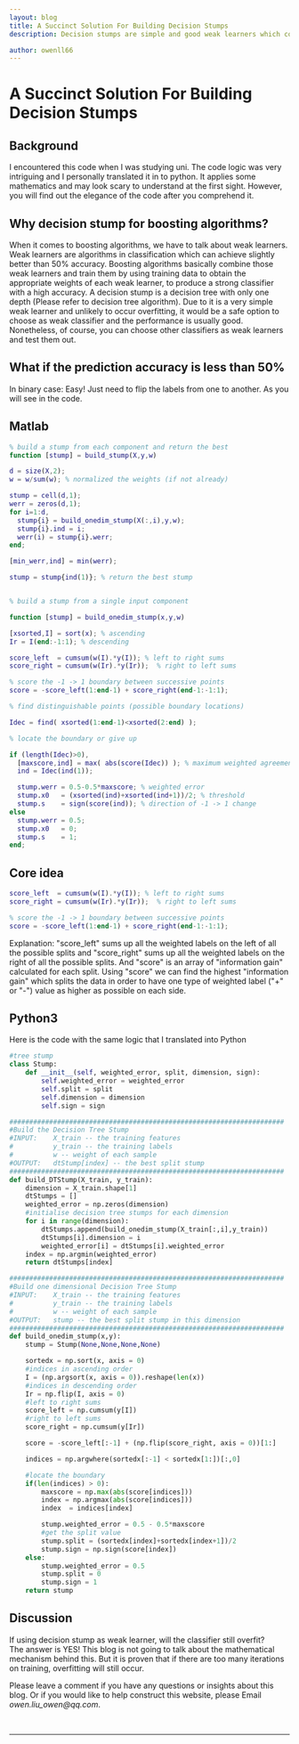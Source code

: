 ```yaml
---
layout: blog
title: A Succinct Solution For Building Decision Stumps
description: Decision stumps are simple and good weak learners which could be applied in Boosting algorithms. This blog provides both matlab code and python for building decision stumps.

author: owenll66
---
```


# A Succinct Solution For Building Decision Stumps

## Background

I encountered this code when I was studying uni. The code logic was very intriguing 
and I personally translated it in to python. It applies some mathematics and may look 
scary to understand at the first sight. However, you will find out the elegance of 
the code after you comprehend it.

## Why decision stump for boosting algorithms?
When it comes to boosting algorithms, we have to talk about weak learners. Weak
learners are algorithms in classification which can achieve slightly better than
50% accuracy. Boosting algorithms basically combine those weak learners and
train them by using training data to obtain the appropriate weights of each weak
learner, to produce a strong classifier with a high accuracy. A decision stump is
a decision tree with only one depth (Please refer to decision tree algorithm).
Due to it is a very simple weak learner and unlikely to occur overfitting, it would 
be a safe option to choose as weak classifier and the performance
is usually good. Nonetheless, of course, you can choose other classifiers as
weak learners and test them out.

## What if the prediction accuracy is less than 50%
In binary case: Easy! Just need to flip the labels from one to another. As you
will see in the code.

## Matlab
```matlab
% build a stump from each component and return the best
function [stump] = build_stump(X,y,w)

d = size(X,2);
w = w/sum(w); % normalized the weights (if not already)

stump = cell(d,1);
werr = zeros(d,1);
for i=1:d,
  stump{i} = build_onedim_stump(X(:,i),y,w);
  stump{i}.ind = i;
  werr(i) = stump{i}.werr;
end;

[min_werr,ind] = min(werr);

stump = stump{ind(1)}; % return the best stump


% build a stump from a single input component

function [stump] = build_onedim_stump(x,y,w)

[xsorted,I] = sort(x); % ascending
Ir = I(end:-1:1); % descending

score_left  = cumsum(w(I).*y(I)); % left to right sums
score_right = cumsum(w(Ir).*y(Ir));  % right to left sums

% score the -1 -> 1 boundary between successive points
score = -score_left(1:end-1) + score_right(end-1:-1:1);

% find distinguishable points (possible boundary locations)

Idec = find( xsorted(1:end-1)<xsorted(2:end) );

% locate the boundary or give up

if (length(Idec)>0),
  [maxscore,ind] = max( abs(score(Idec)) ); % maximum weighted agreement
  ind = Idec(ind(1));

  stump.werr = 0.5-0.5*maxscore; % weighted error
  stump.x0   = (xsorted(ind)+xsorted(ind+1))/2; % threshold
  stump.s    = sign(score(ind)); % direction of -1 -> 1 change
else
  stump.werr = 0.5;
  stump.x0   = 0;
  stump.s    = 1;
end;
```
## Core idea
```matlab
score_left  = cumsum(w(I).*y(I)); % left to right sums
score_right = cumsum(w(Ir).*y(Ir));  % right to left sums

% score the -1 -> 1 boundary between successive points
score = -score_left(1:end-1) + score_right(end-1:-1:1);
```

Explanation:
"score_left" sums up all the weighted labels on the left of all the possible
splits and "score_right" sums up all the weighted labels on the right of all the
possible splits. And "score" is an array of "information gain" calculated for
each split. Using "score" we can find the highest "information gain" which
splits the data in order to have one type of weighted label ("+" or "-") value
as higher as possible on each side.

## Python3
Here is the code with the same logic that I translated into Python
```python
#tree stump
class Stump:
    def __init__(self, weighted_error, split, dimension, sign):
        self.weighted_error = weighted_error
        self.split = split
        self.dimension = dimension
        self.sign = sign

#####################################################################
#Build the Decision Tree Stump
#INPUT:    X_train -- the training features
#          y_train -- the training labels
#          w -- weight of each sample
#OUTPUT:   dtStump[index] -- the best split stump
#####################################################################
def build_DTStump(X_train, y_train):
    dimension = X_train.shape[1]
    dtStumps = []
    weighted_error = np.zeros(dimension)
    #initialise decision tree stumps for each dimension
    for i in range(dimension):
        dtStumps.append(build_onedim_stump(X_train[:,i],y_train))
        dtStumps[i].dimension = i
        weighted_error[i] = dtStumps[i].weighted_error
    index = np.argmin(weighted_error)
    return dtStumps[index]

#####################################################################
#Build one dimensional Decision Tree Stump
#INPUT:    X_train -- the training features
#          y_train -- the training labels
#          w -- weight of each sample
#OUTPUT:   stump -- the best split stump in this dimension
#####################################################################
def build_onedim_stump(x,y):
    stump = Stump(None,None,None,None)

    sortedx = np.sort(x, axis = 0)
    #indices in ascending order
    I = (np.argsort(x, axis = 0)).reshape(len(x))
    #indices in descending order
    Ir = np.flip(I, axis = 0)
    #left to right sums
    score_left = np.cumsum(y[I])
    #right to left sums
    score_right = np.cumsum(y[Ir])

    score = -score_left[:-1] + (np.flip(score_right, axis = 0))[1:]

    indices = np.argwhere(sortedx[:-1] < sortedx[1:])[:,0]

    #locate the boundary
    if(len(indices) > 0):
        maxscore = np.max(abs(score[indices]))
        index = np.argmax(abs(score[indices]))
        index  = indices[index]

        stump.weighted_error = 0.5 - 0.5*maxscore
        #get the split value
        stump.split = (sortedx[index]+sortedx[index+1])/2
        stump.sign = np.sign(score[index])
    else:
        stump.weighted_error = 0.5
        stump.split = 0
        stump.sign = 1
    return stump
```
## Discussion
If using decision stump as weak learner, will the classifier still overfit?<br>
The answer is YES! This blog is not going to talk about the mathematical
mechanism behind this. But it is proven that if there are too many iterations on
training, overfitting will still occur.
<br>

Please leave a comment if you have any questions or insights about this blog. Or
if you would like to help construct this website, please Email
_owen.liu_owen@qq.com_.

<br>

***
